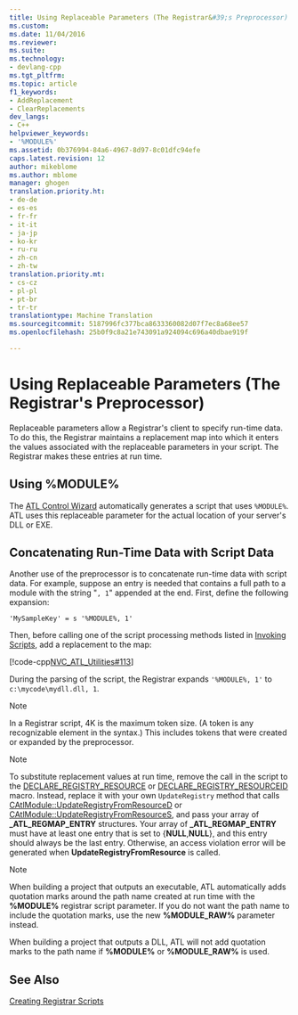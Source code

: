 ```yaml
---
title: Using Replaceable Parameters (The Registrar&#39;s Preprocessor) | Microsoft Docs
ms.custom: 
ms.date: 11/04/2016
ms.reviewer: 
ms.suite: 
ms.technology:
- devlang-cpp
ms.tgt_pltfrm: 
ms.topic: article
f1_keywords:
- AddReplacement
- ClearReplacements
dev_langs:
- C++
helpviewer_keywords:
- '%MODULE%'
ms.assetid: 0b376994-84a6-4967-8d97-8c01dfc94efe
caps.latest.revision: 12
author: mikeblome
ms.author: mblome
manager: ghogen
translation.priority.ht:
- de-de
- es-es
- fr-fr
- it-it
- ja-jp
- ko-kr
- ru-ru
- zh-cn
- zh-tw
translation.priority.mt:
- cs-cz
- pl-pl
- pt-br
- tr-tr
translationtype: Machine Translation
ms.sourcegitcommit: 5187996fc377bca8633360082d07f7ec8a68ee57
ms.openlocfilehash: 25b0f9c8a21e743091a924094c696a40dbae919f

---
```

# Using Replaceable Parameters (The Registrar&#39;s Preprocessor)
Replaceable parameters allow a Registrar's client to specify run-time data. To do this, the Registrar maintains a replacement map into which it enters the values associated with the replaceable parameters in your script. The Registrar makes these entries at run time.  
  
##  <a name="_atl_using_.25.module.25"></a> Using %MODULE%  
 The [ATL Control Wizard](../atl/reference/atl-control-wizard.md) automatically generates a script that uses `%MODULE%`. ATL uses this replaceable parameter for the actual location of your server's DLL or EXE.  
  
## Concatenating Run-Time Data with Script Data  
 Another use of the preprocessor is to concatenate run-time data with script data. For example, suppose an entry is needed that contains a full path to a module with the string "`, 1`" appended at the end. First, define the following expansion:  
  
```  
'MySampleKey' = s '%MODULE%, 1'  
```  
  
 Then, before calling one of the script processing methods listed in [Invoking Scripts](../atl/invoking-scripts.md), add a replacement to the map:  
  
 [!code-cpp[NVC_ATL_Utilities#113](../atl/codesnippet/cpp/using-replaceable-parameters-the-registrar-s-preprocessor_1.cpp)]  
  
 During the parsing of the script, the Registrar expands `'%MODULE%, 1'` to `c:\mycode\mydll.dll, 1`.  
  
> [!NOTE]
>  In a Registrar script, 4K is the maximum token size. (A token is any recognizable element in the syntax.) This includes tokens that were created or expanded by the preprocessor.  
  
> [!NOTE]
>  To substitute replacement values at run time, remove the call in the script to the [DECLARE_REGISTRY_RESOURCE](../atl/reference/registry-macros.md#declare_registry_resource) or [DECLARE_REGISTRY_RESOURCEID](../atl/reference/registry-macros.md#declare_registry_resourceid) macro. Instead, replace it with your own `UpdateRegistry` method that calls [CAtlModule::UpdateRegistryFromResourceD](../atl/reference/catlmodule-class.md#catlmodule__updateregistryfromresourced) or [CAtlModule::UpdateRegistryFromResourceS](../atl/reference/catlmodule-class.md#catlmodule__updateregistryfromresources), and pass your array of **_ATL_REGMAP_ENTRY** structures. Your array of **_ATL_REGMAP_ENTRY** must have at least one entry that is set to {**NULL**,**NULL**}, and this entry should always be the last entry. Otherwise, an access violation error will be generated when **UpdateRegistryFromResource** is called.  
  
> [!NOTE]
>  When building a project that outputs an executable, ATL automatically adds quotation marks around the path name created at run time with the **%MODULE%** registrar script parameter. If you do not want the path name to include the quotation marks, use the new **%MODULE_RAW%** parameter instead.  
>   
>  When building a project that outputs a DLL, ATL will not add quotation marks to the path name if **%MODULE%** or **%MODULE_RAW%** is used.  
  
## See Also  
 [Creating Registrar Scripts](../atl/creating-registrar-scripts.md)




<!--HONumber=Jan17_HO1-->


